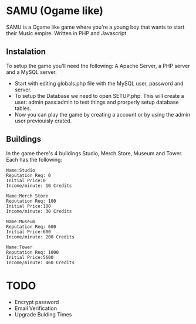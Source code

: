 # SAMU (Ogame like)
SAMU is a Ogame like game where you're a young boy that wants to start their Music empire.
Written in PHP and Javascript

## Instalation
To setup the game you'll need the following:
A Apache Server, a PHP server and a MySQL server.
- Start with editing globals.php file with the MySQL user, password and server.
- To setup the Database we need to open SETUP.php. This will create a user: admin pass:admin to test things and prorperly setup database tables.
- Now you can play the game by creating a account or by using the admin user previouisly crated.

## Buildings
In the game there's 4 buildings Studio, Merch Store, Museum and Tower. Each has the following:
```
Name:Studio
Reputation Req: 0
Initial Price:0
Income/minute: 10 Credits
```
```
Name:Merch Store
Reputation Req: 100
Initial Price:100
Income/minute: 30 Credits
```
```
Name:Museum
Reputation Req: 600
Initial Price:600
Income/minute: 200 Credits
```
```
Name:Tower
Reputation Req: 1000
Initial Price:5600
Income/minute: 460 Credits
```
# TODO
- Encrypt password
- Email Verification
- Upgrade Bulding Times
